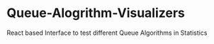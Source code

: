 # Queue-Alogrithm-Visualizers
React based Interface to test different Queue Algorithms in Statistics
